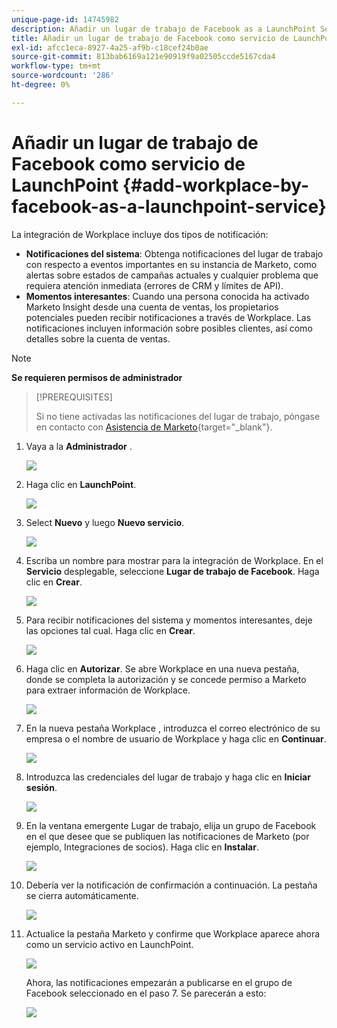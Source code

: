 ```yaml
---
unique-page-id: 14745982
description: Añadir un lugar de trabajo de Facebook as a LaunchPoint Service - Marketo Docs - Documentación del producto
title: Añadir un lugar de trabajo de Facebook como servicio de LaunchPoint
exl-id: afcc1eca-8927-4a25-af9b-c18cef24b0ae
source-git-commit: 813bab6169a121e90919f9a02505ccde5167cda4
workflow-type: tm+mt
source-wordcount: '286'
ht-degree: 0%

---
```


# Añadir un lugar de trabajo de Facebook como servicio de LaunchPoint {#add-workplace-by-facebook-as-a-launchpoint-service}

La integración de Workplace incluye dos tipos de notificación:

* **Notificaciones del sistema**: Obtenga notificaciones del lugar de trabajo con respecto a eventos importantes en su instancia de Marketo, como alertas sobre estados de campañas actuales y cualquier problema que requiera atención inmediata (errores de CRM y límites de API).
* **Momentos interesantes**: Cuando una persona conocida ha activado Marketo Insight desde una cuenta de ventas, los propietarios potenciales pueden recibir notificaciones a través de Workplace. Las notificaciones incluyen información sobre posibles clientes, así como detalles sobre la cuenta de ventas.

>[!NOTE]
>
>**Se requieren permisos de administrador**

>[!PREREQUISITES]
>
>Si no tiene activadas las notificaciones del lugar de trabajo, póngase en contacto con [Asistencia de Marketo](https://nation.marketo.com/t5/Support/ct-p/Support){target=&quot;_blank&quot;}.

1. Vaya a la **Administrador** .

   ![](assets/add-workplace-by-facebook-as-a-launchpoint-service-1.png)

1. Haga clic en **LaunchPoint**.

   ![](assets/add-workplace-by-facebook-as-a-launchpoint-service-2.png)

1. Select **Nuevo** y luego **Nuevo servicio**.

   ![](assets/add-workplace-by-facebook-as-a-launchpoint-service-3.png)

1. Escriba un nombre para mostrar para la integración de Workplace. En el **Servicio** desplegable, seleccione **Lugar de trabajo de Facebook**. Haga clic en **Crear**.

   ![](assets/add-workplace-by-facebook-as-a-launchpoint-service-4.png)

1. Para recibir notificaciones del sistema y momentos interesantes, deje las opciones tal cual. Haga clic en **Crear**.

   ![](assets/add-workplace-by-facebook-as-a-launchpoint-service-5.png)

1. Haga clic en **Autorizar**. Se abre Workplace en una nueva pestaña, donde se completa la autorización y se concede permiso a Marketo para extraer información de Workplace.

   ![](assets/add-workplace-by-facebook-as-a-launchpoint-service-6.png)

1. En la nueva pestaña Workplace , introduzca el correo electrónico de su empresa o el nombre de usuario de Workplace y haga clic en **Continuar**.

   ![](assets/add-workplace-by-facebook-as-a-launchpoint-service-7.png)

1. Introduzca las credenciales del lugar de trabajo y haga clic en **Iniciar sesión**.

   ![](assets/add-workplace-by-facebook-as-a-launchpoint-service-8.png)

1. En la ventana emergente Lugar de trabajo, elija un grupo de Facebook en el que desee que se publiquen las notificaciones de Marketo (por ejemplo, Integraciones de socios). Haga clic en **Instalar**.

   ![](assets/add-workplace-by-facebook-as-a-launchpoint-service-9.png)

1. Debería ver la notificación de confirmación a continuación. La pestaña se cierra automáticamente.

   ![](assets/add-workplace-by-facebook-as-a-launchpoint-service-10.png)

1. Actualice la pestaña Marketo y confirme que Workplace aparece ahora como un servicio activo en LaunchPoint.

   ![](assets/add-workplace-by-facebook-as-a-launchpoint-service-11.png)

   Ahora, las notificaciones empezarán a publicarse en el grupo de Facebook seleccionado en el paso 7. Se parecerán a esto:

   ![](assets/add-workplace-by-facebook-as-a-launchpoint-service-12.png)
